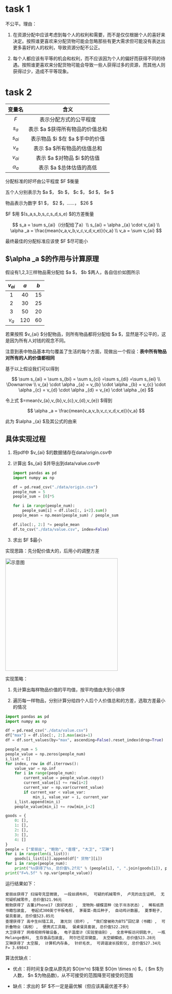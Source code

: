 # task 1

不公平。理由：

1. 在资源分配中应该考虑到每个人的权利和需要，而不是仅仅根据个人的喜好来决定。按照谁更喜欢来分配货物可能会忽略那些有更大需求但可能没有表达出更多喜好的人的权利，导致资源分配不公正。

2. 每个人都应该有平等的机会和权利，而不应该因为个人的偏好而获得不同的待遇。按照谁更喜欢来分配货物可能会导致一些人获得过多的资源，而其他人则获得过少，造成不平等现象。
   
   

# task 2

| 变量名           | 含义               |
|:-------------:|:----------------:|
| $F$           | 表示分配方式的公平程度      |
| $s_a$         | 表示 $a $获得所有物品的价值总和 |
| $s_{ai}$      | 表示物品 $i $在 $a $手中的价值 |
| $v_a$         | 表示 $a $所有物品的估值总和   |
| $v_{ai}$      | 表示 $a $对物品 $i $的估值   |
| $\alpha _{a}$ | 表示 $a $总体估值的高低     |

 分配标准的好坏由公平程度 $F $衡量

五个人分别表示为 $a $， $b $， $c $， $d $， $e $

物品表示为数字 $1 $， $2 $，......， $26 $

$F $用 $(s_a,s_b,s_c,s_d,s_e) $的方差衡量

$$
s_a = \sum s_{ai}（i分配给了a）\\
s_{ai} = \alpha _{a} \cdot v_{ai} \\
\alpha _a = \frac{mean(v_a,v_b,v_c,v_d,v_e)}{v_a} \\
v_a = \sum v_{ai}
$$

最终最佳的分配标准应该使 $F $尽可能小

## $\alpha _a $的作用与计算原理

假设有1,2,3三样物品需分配给 $a $， $b $两人，各自估价如图所示

| $v_{ai}$ | $a$ | $b$ |
|:--------:|:---:|:---:|
| 1        | 40  | 15  |
| 2        | 30  | 25  |
| 3        | 50  | 20  |
| $v_a$    | 120 | 60  |

若果按照 $v_{ai} $分配物品，则所有物品都将分配给 $a $，显然是不公平的，这是因为所有人对钱的观念不同。

注意到表中物品基本均匀覆盖了生活的每个方面，现做出一个假设：**表中所有物品对所有的人的价值都相同**

基于以上假设我们可以得到

$$
\sum s_{ai} = \sum s_{bi} = \sum s_{ci} =\sum s_{di} =\sum s_{ei} \\
\Downarrow \\
v_{a} \cdot \alpha _{a} = v_{b} \cdot \alpha _{b} = 
v_{c} \cdot \alpha _{c} = v_{d} \cdot \alpha _{d} = 
v_{e} \cdot \alpha _{e}
$$

令上式 $=mean(v_{a},v_{b},v_{c},v_{d},v_{e}) $得到

$$
\alpha _a = \frac{mean(v_a,v_b,v_c,v_d,v_e)}{v_a}
$$

此为 $\alpha _{a} $及其公式的由来

## 具体实现过程

1. 将pdf中 $v_{ai} $的数据储存在data/origin.csv中

2. 计算出 $s_{ai} $并导出到data/value.csv中
   
   ```python
   import pandas as pd
   import numpy as np
   
   df = pd.read_csv("./data/origin.csv")
   people_num = 5
   people_sum = [0]*5
   
   for i in range(people_num):
       people_sum[i] = df.iloc[:, i+2].sum()
   people_mean = np.mean(people_sum) / people_sum
   
   df.iloc[:, 2:] *= people_mean
   df.to_csv("./data/value.csv", index=False)
   ```

3. 求出 $F $最小

实现思路：先分配价值大的，后用小的调整方差

<img title="" src="file:///D:/c盘备份/desktop/IMMC/IMMC2024_Winter_Greater%20China/github/img/img01.png" alt="示意图" width="351" data-align="center">

实现策略：

1. 先计算出每样物品价值的平均值，按平均值由大到小排序

2. 遍历每一样物品，分别计算分给四个人后个人价值总和的方差，选取方差最小的情况

```python
import pandas as pd
import numpy as np

df = pd.read_csv("./data/value.csv")
df["max"] = df.iloc[:, 2:].max(axis=1)
df = df.sort_values(by="max", ascending=False).reset_index(drop=True)

people_num = 5
people_value = np.zeros(people_num)
i_list = []
for index, row in df.iterrows():
    value_var = np.inf
    for i in range(people_num):
        current_value = people_value.copy()
        current_value[i] += row[i+2]
        current_var = np.var(current_value)
        if current_var < value_var:
            min_i, value_var = i, current_var
    i_list.append(min_i)
    people_value[min_i] += row[min_i+2]

goods = {
    0: [],
    1: [],
    2: [],
    3: [],
    4: []
}
people = ["爱丽丝", "鲍勃", "查理", "大卫", "艾琳"]
for i in range(len(i_list)):
    goods[i_list[i]].append(df[" 货物"][i])
for i in range(people_num):
    print("%s获得了%s, 总价值%.2f元" % (people[i], ", ".join(goods[i]), people_value[i]))
print("F=%.5f" % np.var(people_value))
```

运行结果如下：

```
爱丽丝获得了 扫描夸克显微镜,  一段丝绸布料,  可疑的机械零件,  卢克的出生证明,  无可疑机械零件, 总价值521.96元
鲍勃获得了 古董iPhone17（良好状态）,  宠物狗-蝴蝶混种（处于冷冻状态）,  稀有纸质书籍包装盒,  卷起式300英寸平板电视,  茅膏菜-南瓜种子,  自动鸡计数器,  夏季鞋子,  餐具套装, 总价值523.85元
查理获得了 高中生纠错工具,  激光剑（损坏）,  “我们曾被称为BTS”回忆录（书籍）,  可折叠物业（高税）,  便携式工具箱,  餐桌餐具套装, 总价值522.28元
大卫获得了 网络视频传输设备,  电子温度计（实验室级别）,  全息甲板访问钥匙卡,  一瓶Melange香料,  生存食品包装盒,  阿尔巴尼亚键盘,  太空蝴蝶结, 总价值523.28元
艾琳获得了 太空服,  计算机内存条,  针织毛衣,  可调谐波长投影仪, 总价值527.34元
F= 3.69843
```

算法优缺点：

- 优点：将时间复杂度从原先的 $O(m^n) $降至 $O(m \times n) $，( $m $为人数， $n $为物品数)，从不可接受的范围降至可接受的范围

- 缺点：求出的 $F $不一定是最优解（但应该离最优差不多）
